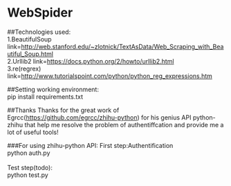 # WebSpider
##Technologies used:</br>
1.BeautifulSoup link=http://web.stanford.edu/~zlotnick/TextAsData/Web_Scraping_with_Beautiful_Soup.html </br>
2.Urllib2 link=https://docs.python.org/2/howto/urllib2.html</br>
3.re(regrex) link=http://www.tutorialspoint.com/python/python_reg_expressions.htm</br>

##Setting working environment:</br>
pip install requirements.txt</br>

##Thanks
Thanks for the great work of Egrcc(https://github.com/egrcc/zhihu-python) for his genius API python-zhihu that help me resolve the problem of authentiffcation and provide me a lot of useful tools!

###For using zhihu-python API:
First step:Authentification</br>
python auth.py</br></br>
Test step(todo):</br>
python test.py</br>
  
